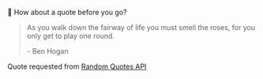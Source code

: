 📣 How about a quote before you go?

> As you walk down the fairway of life you must smell the roses, for you only get to play one round.
>
> <p>- Ben Hogan</p>

Quote requested from [Random Quotes API](https://github.com/lukePeavey/quotable)
